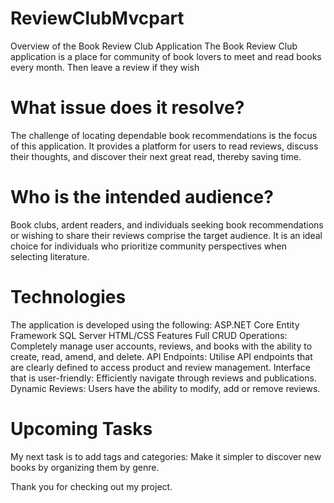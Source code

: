 # ReviewClubMvcpart
Overview of the Book Review Club Application
The Book Review Club application is a place for community of book lovers to meet and read books every month. Then leave a review if they wish

# What issue does it resolve?
The challenge of locating dependable book recommendations is the focus of this application. It provides a platform for users to read reviews, discuss their thoughts, and discover their next great read, thereby saving time.

# Who is the intended audience?
Book clubs, ardent readers, and individuals seeking book recommendations or wishing to share their reviews comprise the target audience. It is an ideal choice for individuals who prioritize community perspectives when selecting literature.

# Technologies
The application is developed using the following:
ASP.NET Core Entity Framework
SQL Server HTML/CSS Features
Full CRUD Operations: Completely manage user accounts, reviews, and books with the ability to create, read, amend, and delete.
API Endpoints: Utilise API endpoints that are clearly defined to access product and review management.
Interface that is user-friendly: Efficiently navigate through reviews and publications.
Dynamic Reviews: Users have the ability to modify, add or remove reviews.

# Upcoming Tasks
My next task is to add tags and categories: Make it simpler to discover new books by organizing them by genre.

Thank you for checking out my project.
